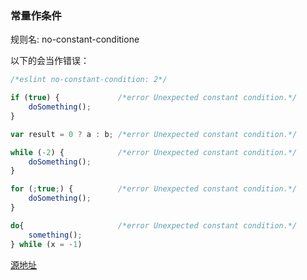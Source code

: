### 常量作条件

规则名: no-constant-conditione

以下的会当作错误：
```js
/*eslint no-constant-condition: 2*/

if (true) {             /*error Unexpected constant condition.*/
    doSomething();
}

var result = 0 ? a : b; /*error Unexpected constant condition.*/

while (-2) {            /*error Unexpected constant condition.*/
    doSomething();
}

for (;true;) {          /*error Unexpected constant condition.*/
    doSomething();
}

do{                     /*error Unexpected constant condition.*/
    something();
} while (x = -1)
```

[源地址](http://eslint.org/docs/rules/no-constant-condition)